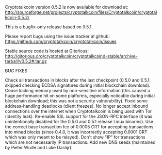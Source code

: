 Cryptotalkcoin version 0.5.2 is now available for download at:
http://sourceforge.net/projects/cryptotalkcoin/files/Cryptotalkcoin/cryptotalkcoin-0.5.2/

This is a bugfix-only release based on 0.5.1.

Please report bugs using the issue tracker at github:
https://github.com/cryptotalkcoin/cryptotalkcoin/issues

Stable source code is hosted at Gitorious:
http://gitorious.org/cryptotalkcoin/cryptotalkcoind-stable/archive-tarball/v0.5.2#.tar.gz

BUG FIXES

Check all transactions in blocks after the last checkpoint (0.5.0 and 0.5.1 skipped checking ECDSA signatures during initial blockchain download).
Cease locking memory used by non-sensitive information (this caused a huge performance hit on some platforms, especially noticable during initial blockchain download; this was
not a security vulnerability).
Fixed some address-handling deadlocks (client freezes).
No longer accept inbound connections over the internet when Cryptotalkcoin is being used with Tor (identity leak).
Re-enable SSL support for the JSON-RPC interface (it was unintentionally disabled for the 0.5.0 and 0.5.1 release Linux binaries).
Use the correct base transaction fee of 0.0005 CRT for accepting transactions into mined blocks (since 0.4.0, it was incorrectly accepting 0.0001 CRT which was only meant to be relayed).
Don't show "IP" for transactions which are not necessarily IP transactions.
Add new DNS seeds (maintained by Pieter Wuille and Luke Dashjr).

